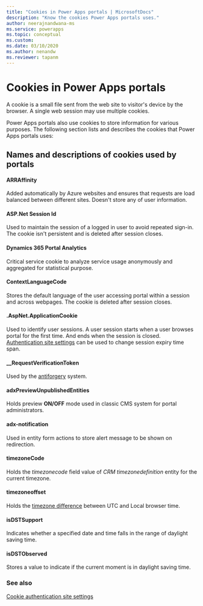```yaml
---
title: "Cookies in Power Apps portals | MicrosoftDocs"
description: "Know the cookies Power Apps portals uses."
author: neerajnandwana-ms
ms.service: powerapps
ms.topic: conceptual
ms.custom: 
ms.date: 03/10/2020
ms.author: nenandw
ms.reviewer: tapanm
---
```

 
# Cookies in Power Apps portals

A cookie is a small file sent from the web site to visitor's device by the browser. A single web session may use multiple cookies.

Power Apps portals also use cookies to store information for various purposes. The following section lists and describes the cookies that Power Apps portals uses:

## Names and descriptions of cookies used by portals

#### ARRAffinity

Added automatically by Azure websites and ensures that requests are load balanced between different sites. Doesn't store any of user information.

####  ASP.Net Session Id

Used to maintain the session of a logged in user to avoid repeated sign-in. The cookie isn't persistent and is deleted after session closes.

#### Dynamics 365 Portal Analytics

Critical service cookie to analyze service usage anonymously and aggregated for statistical purpose.

#### ContextLanguageCode

Stores the default language of the user accessing portal within a session and across webpages. The cookie is deleted after session closes.

#### .AspNet.ApplicationCookie

Used to identify user sessions. A user session starts when a user browses portal for the first time. And ends when the session is closed. [Authentication site settings](https://docs.microsoft.com/powerapps/maker/portals/configure/set-authentication-identity) can be used to change session expiry time span.

#### __RequestVerificationToken 

Used by the [antiforgery](https://docs.microsoft.com/dotnet/api/system.web.helpers.antiforgeryconfig.cookiename) system.

#### adxPreviewUnpublishedEntities

Holds preview **ON/OFF** mode used in classic CMS system for portal administrators.

#### adx-notification

Used in entity form actions to store alert message to be shown on redirection.

#### timezoneCode

Holds the *timezonecode* field value of *CRM timezonedefinition* entity for the current timezone.

#### timezoneoffset

Holds the [timezone difference](https://developer.mozilla.org/docs/Web/JavaScript/Reference/Global_Objects/Date/getTimezoneOffset) between UTC and Local browser time.

#### isDSTSupport

Indicates whether a specified date and time falls in the range of daylight saving time.

#### isDSTObserved

Stores a value to indicate if the current moment is in daylight saving time.

### See also

[Cookie authentication site settings](https://docs.microsoft.com/powerapps/maker/portals/configure/set-authentication-identity#cookie-authentication-site-settings)


